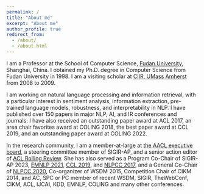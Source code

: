 ```yaml
---
permalink: /
title: "About me"
excerpt: "About me"
author_profile: true
redirect_from: 
  - /about/
  - /about.html
---
```


I am a Professor at the School of Computer Science, [Fudan University](http://www.fudan.edu.cn/en/), Shanghai, China. I obtained my Ph.D. degree in Computer Science from Fudan University in 1998. I am a visiting scholar at [CIIR, UMass Amherst](https://ciir.cs.umass.edu/) from 2008 to 2009.

I am working on natural language processing and information retrieval, with a particular interest in sentiment analysis, information extraction, pre-trained language models, robustness, and interpretability in NLP. I have published over 150 papers in major NLP, AI, and IR conferences and journals. I have also received an outstanding paper award at ACL 2017, an area chair favorites award at COLING 2018, the best paper award at CCL 2019, and an outstanding paper award at COLING 2022. 

In the research community, I am  a member-at-large at [the AACL executive board](https://aaclweb.org/officers/index.html), a steering committee member of SIGIR-AP, and a senior action editor of [ACL Rolling Review](https://aclrollingreview.org). She has also served as a Program Co-Chair of SIGIR-AP 2023, [EMNLP 2021](http://2021.emnlp.org), [CCL 2019](http://www.cips-cl.org/static/CCL2019/en/index.html), and [NLPCC 2017](http://tcci.ccf.org.cn/conference/2017/), and a General Co-Chair of [NLPCC 2020](http://tcci.ccf.org.cn/conference/2020), Co-organizer of WSDM 2015, Competition Chair of CIKM 2014, and AC, SPC or PC member of recent WSDM, SIGIR, TheWebConf, CIKM, ACL, IJCAI, KDD, EMNLP, COLING and many other conferences.
